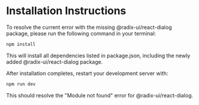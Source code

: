 # Installation Instructions

To resolve the current error with the missing @radix-ui/react-dialog package, please run the following command in your terminal:

```bash
npm install
```

This will install all dependencies listed in package.json, including the newly added @radix-ui/react-dialog package.

After installation completes, restart your development server with:

```bash
npm run dev
```

This should resolve the "Module not found" error for @radix-ui/react-dialog.